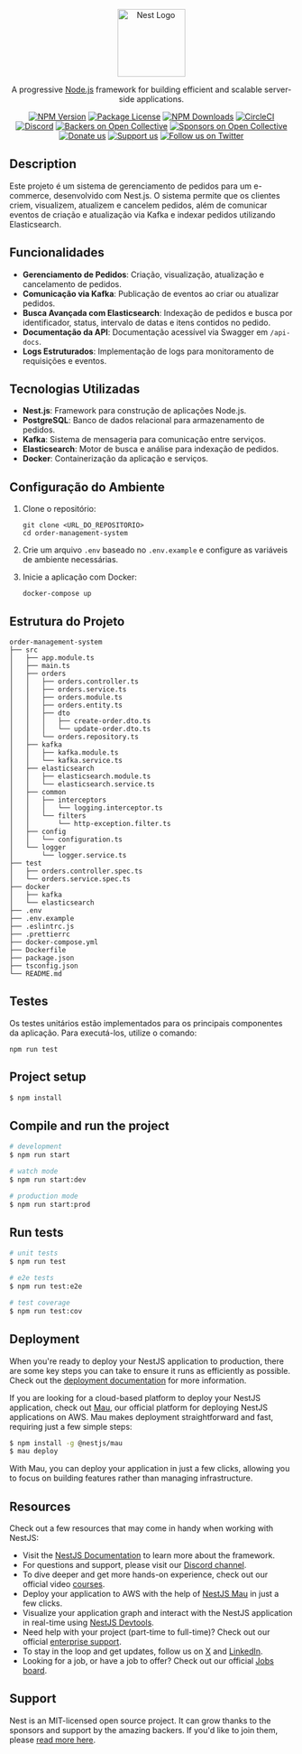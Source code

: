 <p align="center">
  <a href="http://nestjs.com/" target="blank"><img src="https://nestjs.com/img/logo-small.svg" width="120" alt="Nest Logo" /></a>
</p>

[circleci-image]: https://img.shields.io/circleci/build/github/nestjs/nest/master?token=abc123def456
[circleci-url]: https://circleci.com/gh/nestjs/nest

  <p align="center">A progressive <a href="http://nodejs.org" target="_blank">Node.js</a> framework for building efficient and scalable server-side applications.</p>
    <p align="center">
<a href="https://www.npmjs.com/~nestjscore" target="_blank"><img src="https://img.shields.io/npm/v/@nestjs/core.svg" alt="NPM Version" /></a>
<a href="https://www.npmjs.com/~nestjscore" target="_blank"><img src="https://img.shields.io/npm/l/@nestjs/core.svg" alt="Package License" /></a>
<a href="https://www.npmjs.com/~nestjscore" target="_blank"><img src="https://img.shields.io/npm/dm/@nestjs/common.svg" alt="NPM Downloads" /></a>
<a href="https://circleci.com/gh/nestjs/nest" target="_blank"><img src="https://img.shields.io/circleci/build/github/nestjs/nest/master" alt="CircleCI" /></a>
<a href="https://discord.gg/G7Qnnhy" target="_blank"><img src="https://img.shields.io/badge/discord-online-brightgreen.svg" alt="Discord"/></a>
<a href="https://opencollective.com/nest#backer" target="_blank"><img src="https://opencollective.com/nest/backers/badge.svg" alt="Backers on Open Collective" /></a>
<a href="https://opencollective.com/nest#sponsor" target="_blank"><img src="https://opencollective.com/nest/sponsors/badge.svg" alt="Sponsors on Open Collective" /></a>
  <a href="https://paypal.me/kamilmysliwiec" target="_blank"><img src="https://img.shields.io/badge/Donate-PayPal-ff3f59.svg" alt="Donate us"/></a>
    <a href="https://opencollective.com/nest#sponsor"  target="_blank"><img src="https://img.shields.io/badge/Support%20us-Open%20Collective-41B883.svg" alt="Support us"></a>
  <a href="https://twitter.com/nestframework" target="_blank"><img src="https://img.shields.io/twitter/follow/nestframework.svg?style=social&label=Follow" alt="Follow us on Twitter"></a>
</p>
  <!--[![Backers on Open Collective](https://opencollective.com/nest/backers/badge.svg)](https://opencollective.com/nest#backer)
  [![Sponsors on Open Collective](https://opencollective.com/nest/sponsors/badge.svg)](https://opencollective.com/nest#sponsor)-->

## Description

Este projeto é um sistema de gerenciamento de pedidos para um e-commerce, desenvolvido com Nest.js. O sistema permite que os clientes criem, visualizem, atualizem e cancelem pedidos, além de comunicar eventos de criação e atualização via Kafka e indexar pedidos utilizando Elasticsearch.

## Funcionalidades

- **Gerenciamento de Pedidos**: Criação, visualização, atualização e cancelamento de pedidos.
- **Comunicação via Kafka**: Publicação de eventos ao criar ou atualizar pedidos.
- **Busca Avançada com Elasticsearch**: Indexação de pedidos e busca por identificador, status, intervalo de datas e itens contidos no pedido.
- **Documentação da API**: Documentação acessível via Swagger em `/api-docs`.
- **Logs Estruturados**: Implementação de logs para monitoramento de requisições e eventos.

## Tecnologias Utilizadas

- **Nest.js**: Framework para construção de aplicações Node.js.
- **PostgreSQL**: Banco de dados relacional para armazenamento de pedidos.
- **Kafka**: Sistema de mensageria para comunicação entre serviços.
- **Elasticsearch**: Motor de busca e análise para indexação de pedidos.
- **Docker**: Containerização da aplicação e serviços.

## Configuração do Ambiente

1. Clone o repositório:

   ```
   git clone <URL_DO_REPOSITORIO>
   cd order-management-system
   ```

2. Crie um arquivo `.env` baseado no `.env.example` e configure as variáveis de ambiente necessárias.

3. Inicie a aplicação com Docker:
   ```
   docker-compose up
   ```

## Estrutura do Projeto

```
order-management-system
├── src
│   ├── app.module.ts
│   ├── main.ts
│   ├── orders
│   │   ├── orders.controller.ts
│   │   ├── orders.service.ts
│   │   ├── orders.module.ts
│   │   ├── orders.entity.ts
│   │   ├── dto
│   │   │   ├── create-order.dto.ts
│   │   │   └── update-order.dto.ts
│   │   └── orders.repository.ts
│   ├── kafka
│   │   ├── kafka.module.ts
│   │   └── kafka.service.ts
│   ├── elasticsearch
│   │   ├── elasticsearch.module.ts
│   │   └── elasticsearch.service.ts
│   ├── common
│   │   ├── interceptors
│   │   │   └── logging.interceptor.ts
│   │   └── filters
│   │       └── http-exception.filter.ts
│   ├── config
│   │   └── configuration.ts
│   └── logger
│       └── logger.service.ts
├── test
│   ├── orders.controller.spec.ts
│   └── orders.service.spec.ts
├── docker
│   ├── kafka
│   └── elasticsearch
├── .env
├── .env.example
├── .eslintrc.js
├── .prettierrc
├── docker-compose.yml
├── Dockerfile
├── package.json
├── tsconfig.json
└── README.md
```

## Testes

Os testes unitários estão implementados para os principais componentes da aplicação. Para executá-los, utilize o comando:

```
npm run test
```

## Project setup

```bash
$ npm install
```

## Compile and run the project

```bash
# development
$ npm run start

# watch mode
$ npm run start:dev

# production mode
$ npm run start:prod
```

## Run tests

```bash
# unit tests
$ npm run test

# e2e tests
$ npm run test:e2e

# test coverage
$ npm run test:cov
```

## Deployment

When you're ready to deploy your NestJS application to production, there are some key steps you can take to ensure it runs as efficiently as possible. Check out the [deployment documentation](https://docs.nestjs.com/deployment) for more information.

If you are looking for a cloud-based platform to deploy your NestJS application, check out [Mau](https://mau.nestjs.com), our official platform for deploying NestJS applications on AWS. Mau makes deployment straightforward and fast, requiring just a few simple steps:

```bash
$ npm install -g @nestjs/mau
$ mau deploy
```

With Mau, you can deploy your application in just a few clicks, allowing you to focus on building features rather than managing infrastructure.

## Resources

Check out a few resources that may come in handy when working with NestJS:

- Visit the [NestJS Documentation](https://docs.nestjs.com) to learn more about the framework.
- For questions and support, please visit our [Discord channel](https://discord.gg/G7Qnnhy).
- To dive deeper and get more hands-on experience, check out our official video [courses](https://courses.nestjs.com/).
- Deploy your application to AWS with the help of [NestJS Mau](https://mau.nestjs.com) in just a few clicks.
- Visualize your application graph and interact with the NestJS application in real-time using [NestJS Devtools](https://devtools.nestjs.com).
- Need help with your project (part-time to full-time)? Check out our official [enterprise support](https://enterprise.nestjs.com).
- To stay in the loop and get updates, follow us on [X](https://x.com/nestframework) and [LinkedIn](https://linkedin.com/company/nestjs).
- Looking for a job, or have a job to offer? Check out our official [Jobs board](https://jobs.nestjs.com).

## Support

Nest is an MIT-licensed open source project. It can grow thanks to the sponsors and support by the amazing backers. If you'd like to join them, please [read more here](https://docs.nestjs.com/support).

